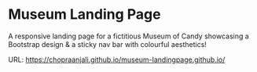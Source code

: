 # Museum Landing Page 

A responsive landing page for a fictitious Museum of Candy showcasing a Bootstrap design & a sticky nav bar with colourful aesthetics!  

  URL: https://chopraanjali.github.io/museum-landingpage.github.io/
